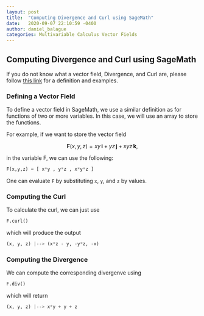 ```yaml
---
layout: post
title:  "Computing Divergence and Curl using SageMath"
date:   2020-09-07 22:10:59 -0400
author: daniel_balague
categories: Multivariable Calculus Vector Fields
---
```


## Computing Divergence and Curl using SageMath

If you do not know what a vector field, Divergence, and Curl are, please follow [this link](/mathwithsagemath/multivarcalc/vectorfields/index.html) for a definition and examples.

### Defining a Vector Field

To define a vector field in SageMath, we use a similar definition as for functions of two or more variables. In this case, we will use an array to store the functions.

For example, if we want to store the vector field 

$$
\mathbf{F} (x,y,z) = xy\,\mathbf{i} + yz\,\mathbf{j} + xyz \,\mathbf{k},
$$

in the variable F, we can use the following:

```python
F(x,y,z) = [ x*y , y*z , x*y*z ]
```

One can evaluate ```F``` by substituting `x`, `y`, and `z` by values.

### Computing the Curl 
To calculate the curl, we can just use
```python
F.curl()
```

which will produce the output
```python
(x, y, z) |--> (x*z - y, -y*z, -x)
```

### Computing the Divergence
We can compute the corresponding divergenve using
``` python
F.div()
```

which will return
```python
(x, y, z) |--> x*y + y + z
```